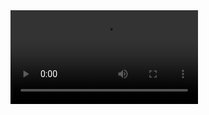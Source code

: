 <video class="cover" autoplay="true">
  <source src="../assets/edit_and_import_erasme.webm" type="video/webm">
</video>
